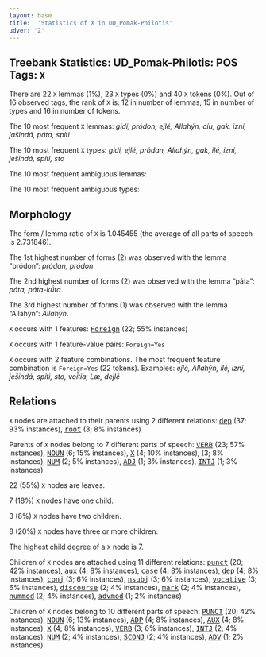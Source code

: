 ```yaml
---
layout: base
title:  'Statistics of X in UD_Pomak-Philotis'
udver: '2'
---
```


## Treebank Statistics: UD_Pomak-Philotis: POS Tags: `X`

There are 22 `X` lemmas (1%), 23 `X` types (0%) and 40 `X` tokens (0%).
Out of 16 observed tags, the rank of `X` is: 12 in number of lemmas, 15 in number of types and 16 in number of tokens.

The 10 most frequent `X` lemmas: <em>gidí, pródon, ejlé, Allahýn, cíu, gak, izní, jašindá, páta, spíti</em>

The 10 most frequent `X` types:  <em>gidí, ejlé, pródan, Allahýn, gak, ilé, izní, ješindá, spíti, sto</em>

The 10 most frequent ambiguous lemmas: 

The 10 most frequent ambiguous types:  



## Morphology

The form / lemma ratio of `X` is 1.045455 (the average of all parts of speech is 2.731846).

The 1st highest number of forms (2) was observed with the lemma “pródon”: <em>pródan, pródon</em>.

The 2nd highest number of forms (2) was observed with the lemma “páta”: <em>páta, páta-kǘta</em>.

The 3rd highest number of forms (1) was observed with the lemma “Allahýn”: <em>Allahýn</em>.

`X` occurs with 1 features: <tt><a href="qpm_philotis-feat-Foreign.html">Foreign</a></tt> (22; 55% instances)

`X` occurs with 1 feature-value pairs: `Foreign=Yes`

`X` occurs with 2 feature combinations.
The most frequent feature combination is `Foreign=Yes` (22 tokens).
Examples: <em>ejlé, Allahýn, ilé, izní, ješindá, spíti, sto, voítia, Læ, dejlé</em>


## Relations

`X` nodes are attached to their parents using 2 different relations: <tt><a href="qpm_philotis-dep-dep.html">dep</a></tt> (37; 93% instances), <tt><a href="qpm_philotis-dep-root.html">root</a></tt> (3; 8% instances)

Parents of `X` nodes belong to 7 different parts of speech: <tt><a href="qpm_philotis-pos-VERB.html">VERB</a></tt> (23; 57% instances), <tt><a href="qpm_philotis-pos-NOUN.html">NOUN</a></tt> (6; 15% instances), <tt><a href="qpm_philotis-pos-X.html">X</a></tt> (4; 10% instances),  (3; 8% instances), <tt><a href="qpm_philotis-pos-NUM.html">NUM</a></tt> (2; 5% instances), <tt><a href="qpm_philotis-pos-ADJ.html">ADJ</a></tt> (1; 3% instances), <tt><a href="qpm_philotis-pos-INTJ.html">INTJ</a></tt> (1; 3% instances)

22 (55%) `X` nodes are leaves.

7 (18%) `X` nodes have one child.

3 (8%) `X` nodes have two children.

8 (20%) `X` nodes have three or more children.

The highest child degree of a `X` node is 7.

Children of `X` nodes are attached using 11 different relations: <tt><a href="qpm_philotis-dep-punct.html">punct</a></tt> (20; 42% instances), <tt><a href="qpm_philotis-dep-aux.html">aux</a></tt> (4; 8% instances), <tt><a href="qpm_philotis-dep-case.html">case</a></tt> (4; 8% instances), <tt><a href="qpm_philotis-dep-dep.html">dep</a></tt> (4; 8% instances), <tt><a href="qpm_philotis-dep-conj.html">conj</a></tt> (3; 6% instances), <tt><a href="qpm_philotis-dep-nsubj.html">nsubj</a></tt> (3; 6% instances), <tt><a href="qpm_philotis-dep-vocative.html">vocative</a></tt> (3; 6% instances), <tt><a href="qpm_philotis-dep-discourse.html">discourse</a></tt> (2; 4% instances), <tt><a href="qpm_philotis-dep-mark.html">mark</a></tt> (2; 4% instances), <tt><a href="qpm_philotis-dep-nummod.html">nummod</a></tt> (2; 4% instances), <tt><a href="qpm_philotis-dep-advmod.html">advmod</a></tt> (1; 2% instances)

Children of `X` nodes belong to 10 different parts of speech: <tt><a href="qpm_philotis-pos-PUNCT.html">PUNCT</a></tt> (20; 42% instances), <tt><a href="qpm_philotis-pos-NOUN.html">NOUN</a></tt> (6; 13% instances), <tt><a href="qpm_philotis-pos-ADP.html">ADP</a></tt> (4; 8% instances), <tt><a href="qpm_philotis-pos-AUX.html">AUX</a></tt> (4; 8% instances), <tt><a href="qpm_philotis-pos-X.html">X</a></tt> (4; 8% instances), <tt><a href="qpm_philotis-pos-VERB.html">VERB</a></tt> (3; 6% instances), <tt><a href="qpm_philotis-pos-INTJ.html">INTJ</a></tt> (2; 4% instances), <tt><a href="qpm_philotis-pos-NUM.html">NUM</a></tt> (2; 4% instances), <tt><a href="qpm_philotis-pos-SCONJ.html">SCONJ</a></tt> (2; 4% instances), <tt><a href="qpm_philotis-pos-ADV.html">ADV</a></tt> (1; 2% instances)

